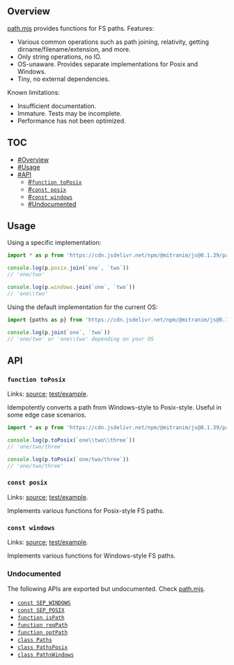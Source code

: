 ## Overview

[path.mjs](../path.mjs) provides functions for FS paths. Features:

  * Various common operations such as path joining, relativity, getting dirname/filename/extension, and more.
  * Only string operations, no IO.
  * OS-unaware. Provides separate implementations for Posix and Windows.
  * Tiny, no external dependencies.

Known limitations:

  * Insufficient documentation.
  * Immature. Tests may be incomplete.
  * Performance has not been optimized.

## TOC

* [#Overview](#overview)
* [#Usage](#usage)
* [#API](#api)
  * [#`function toPosix`](#function-toposix)
  * [#`const posix`](#const-posix)
  * [#`const windows`](#const-windows)
  * [#Undocumented](#undocumented)

## Usage

Using a specific implementation:

```js
import * as p from 'https://cdn.jsdelivr.net/npm/@mitranim/js@0.1.39/path.mjs'

console.log(p.posix.join(`one`, `two`))
// 'one/two'

console.log(p.windows.join(`one`, `two`))
// 'one\\two'
```

Using the default implementation for the current OS:

```js
import {paths as p} from 'https://cdn.jsdelivr.net/npm/@mitranim/js@0.1.39/io_deno.mjs'

console.log(p.join(`one`, `two`))
// 'one/two' or 'one\\two' depending on your OS
```

## API

### `function toPosix`

Links: [source](../path.mjs#L33); [test/example](../test/path_test.mjs#L17).

Idempotently converts a path from Windows-style to Posix-style. Useful in some edge case scenarios.

```js
import * as p from 'https://cdn.jsdelivr.net/npm/@mitranim/js@0.1.39/path.mjs'

console.log(p.toPosix(`one\\two\\three`))
// 'one/two/three'

console.log(p.toPosix(`one/two/three`))
// 'one/two/three'
```

### `const posix`

Links: [source](../path.mjs#L240); [test/example](../test/path_test.mjs#L47).

Implements various functions for Posix-style FS paths.

### `const windows`

Links: [source](../path.mjs#L241); [test/example](../test/path_test.mjs#L52).

Implements various functions for Windows-style FS paths.

### Undocumented

The following APIs are exported but undocumented. Check [path.mjs](../path.mjs).

  * [`const SEP_WINDOWS`](../path.mjs#L21)
  * [`const SEP_POSIX`](../path.mjs#L22)
  * [`function isPath`](../path.mjs#L29)
  * [`function reqPath`](../path.mjs#L30)
  * [`function optPath`](../path.mjs#L31)
  * [`class Paths`](../path.mjs#L50)
  * [`class PathsPosix`](../path.mjs#L211)
  * [`class PathsWindows`](../path.mjs#L222)
